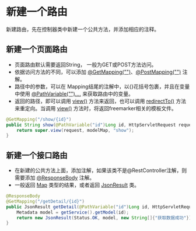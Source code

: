 # 新建一个路由

新建路由，先在控制器类中新建一个公共方法，并添加相应的注释。

## 新建一个页面路由
* 页面路由默认需要返回String， 一般为GET或POST方法访问。
* 依据访问方法的不同，可以添加 [@GetMapping("")]()、[@PostMapping("")]() 注解。
* 路径中的参数，可以在 Mapping结尾的注解中，以{}花括号包裹，并且在变量中使用 [@PathVariable("")....]() 来获取路由中的变量。
* 返回的路径，即可以调用 [view()]() 方法来返回，也可以调用 [redirectTo()]() 方法来重定向。当调用 [view()]() 方法时，将返回freemarker相关的模板文件。

```java
@GetMapping("/show/{id}")
public String show(@PathVariable("id")Long id, HttpServletRequest request, ModelMap modelMap) throws Exception {  
    return super.view(request, modelMap, "show");
}
```

## 新建一个接口路由
* 在新建的公共方法上面，添加注解，如果该类不是@RestController注解，则需要添加 [@ResponseBody]() 注解。
* 一般返回 [Map]() 类型的结果，或者返回 [JsonResult]() 类。

```java
@ResponseBody
@GetMapping("/getDetail/{id}")
public JsonResult getDetail(@PathVariable("id")Long id, HttpServletRequest request) throws Exception{
    Metadata model = getService().getModel(id);
    return new JsonResult(Status.OK, model, new String[]{"获取数据成功"});
}
```
